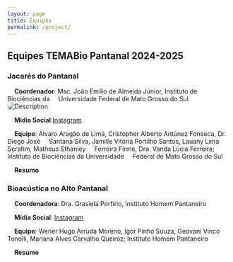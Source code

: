```yaml
---
layout: page
title: Equipes
permalink: /project/
---
```

## Equipes TEMABio Pantanal 2024-2025

### **Jacarés do Pantanal**

&nbsp;&nbsp;&nbsp;&nbsp;**Coordenador**: Msc. João Emílio de Almeida Júnior, Instituto de Biociências da &nbsp;&nbsp;&nbsp;&nbsp;Universidade Federal de Mato Grosso do Sul
  <img src="/Users/lms433/Documents/GitHub/Pantanal2024/_images/pp/beng.jpg" alt="Description" style="border-radius: 20px;">

&nbsp;&nbsp;&nbsp;&nbsp;**Mídia Social**:[Instagram](https://www.instagram.com/hey_biologo/)

&nbsp;&nbsp;&nbsp;&nbsp;**Equipe**: Álvaro Aragão de Lima, Cristopher Alberto Antúnez Fonseca, Dr. Diego José &nbsp;&nbsp;&nbsp;&nbsp;Santana Silva, Jamille Vitória Portilho Santos, Lauany Lima Serafim, Matheus Sthanley &nbsp;&nbsp;&nbsp;&nbsp;Ferreira Firme, Dra. Vanda Lúcia Ferreira; Instituto de Biociências da Universidade &nbsp;&nbsp;&nbsp;&nbsp;Federal de Mato Grosso do Sul

&nbsp;&nbsp;&nbsp;&nbsp;**Resumo**



### **Bioacústica no Alto Pantanal**

&nbsp;&nbsp;&nbsp;&nbsp;**Coordenadora**: Dra. Grasiela Porfirio, Instituto Homem Pantaneiro

&nbsp;&nbsp;&nbsp;&nbsp;**Mídia Social**: [Instagram](https://www.instagram.com/atelieverdeinspira/)

&nbsp;&nbsp;&nbsp;&nbsp;**Equipe**: Wener Hugo Arruda Moreno, Igor Pinho Souza, Geovani Vinco Tonolli, Mariana Alves Carvalho Queiróz; Instituto Homem Pantaneiro

&nbsp;&nbsp;&nbsp;&nbsp;**Resumo**
